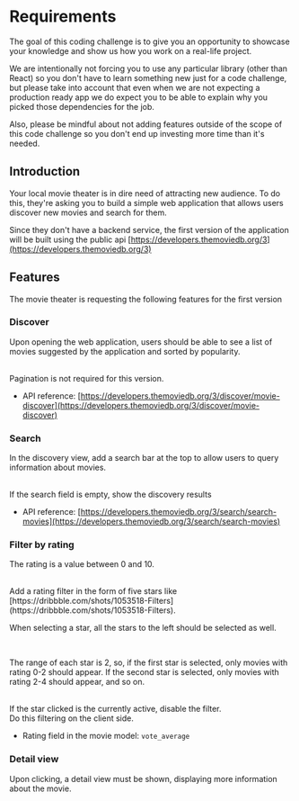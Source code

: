 # Requirements

The goal of this coding challenge is to give you an opportunity to showcase your knowledge and show us how you work on a real-life project.

We are intentionally not forcing you to use any particular library (other than React) so you don't have to learn something new just for a code challenge, but please take into account that even when we are not expecting a production ready app we do expect you to be able to explain why you picked those dependencies for the job.

Also, please be mindful about not adding features outside of the scope of this code challenge so you don't end up investing more time than it's needed.

## Introduction

Your local movie theater is in dire need of attracting new audience.
To do this, they're asking you to build a simple web application that allows users discover new movies and search for them.

Since they don't have a backend service, the first version of the application will be built using the public api [https://developers.themoviedb.org/3](https://developers.themoviedb.org/3)

## Features

The movie theater is requesting the following features for the first version

### Discover

Upon opening the web application, users should be able to see a list of movies suggested by the application and sorted by popularity.

<br>
Pagination is not required for this version.

- API reference: [https://developers.themoviedb.org/3/discover/movie-discover](https://developers.themoviedb.org/3/discover/movie-discover)

### Search

In the discovery view, add a search bar at the top to allow users to query information about movies.

<br>
If the search field is empty, show the discovery results

- API reference: [https://developers.themoviedb.org/3/search/search-movies](https://developers.themoviedb.org/3/search/search-movies)

### Filter by rating

The rating is a value between 0 and 10.

<br>
Add a rating filter in the form of five stars like [https://dribbble.com/shots/1053518-Filters](https://dribbble.com/shots/1053518-Filters).

<br>

When selecting a star, all the stars to the left should be selected as well.

<br>

The range of each star is 2, so, if the first star is selected, only movies with rating 0-2 should appear. If the second star is selected, only movies with rating 2-4 should appear, and so on.

<br>
If the star clicked is the currently active, disable the filter. <br>
Do this filtering on the client side.

- Rating field in the movie model: `vote_average`

### Detail view

Upon clicking, a detail view must be shown, displaying more information about the movie.
